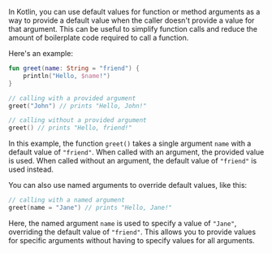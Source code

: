 In Kotlin, you can use default values for function or method arguments as a way to provide a default value when the caller doesn't provide a value for that argument. This can be useful to simplify function calls and reduce the amount of boilerplate code required to call a function.

Here's an example:

```kotlin
fun greet(name: String = "friend") {
    println("Hello, $name!")
}

// calling with a provided argument
greet("John") // prints "Hello, John!"

// calling without a provided argument
greet() // prints "Hello, friend!"
```

In this example, the function `greet()` takes a single argument `name` with a default value of `"friend"`. When called with an argument, the provided value is used. When called without an argument, the default value of `"friend"` is used instead.

You can also use named arguments to override default values, like this:

```kotlin
// calling with a named argument
greet(name = "Jane") // prints "Hello, Jane!"
```

Here, the named argument `name` is used to specify a value of `"Jane"`, overriding the default value of `"friend"`. This allows you to provide values for specific arguments without having to specify values for all arguments.
